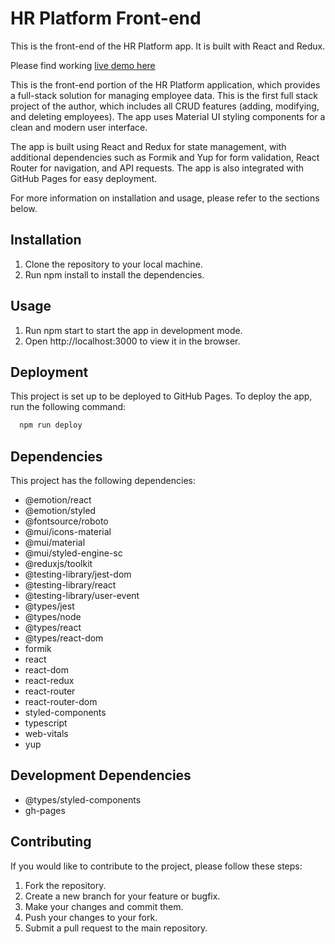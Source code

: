 # HR Platform Front-end
This is the front-end of the HR Platform app. It is built with React and Redux.

Please find working [live demo here](https://chimny.github.io/HRPlatformFrontEnd/)

This is the front-end portion of the HR Platform application, which provides a full-stack solution for managing employee data. This is the first full stack project of the author, which includes all CRUD features (adding, modifying, and deleting employees). The app uses Material UI styling components for a clean and modern user interface.

The app is built using React and Redux for state management, with additional dependencies such as Formik and Yup for form validation, React Router for navigation, and API requests. The app is also integrated with GitHub Pages for easy deployment.

For more information on installation and usage, please refer to the sections below.

## Installation
1. Clone the repository to your local machine.
2. Run npm install to install the dependencies.
## Usage
1. Run npm start to start the app in development mode.
2. Open http://localhost:3000 to view it in the browser.

## Deployment
This project is set up to be deployed to GitHub Pages. To deploy the app, run the following command:

```bash
  npm run deploy
```

## Dependencies
This project has the following dependencies:

- @emotion/react
- @emotion/styled
- @fontsource/roboto
- @mui/icons-material
- @mui/material
- @mui/styled-engine-sc
- @reduxjs/toolkit
- @testing-library/jest-dom
- @testing-library/react
- @testing-library/user-event
- @types/jest
- @types/node
- @types/react
- @types/react-dom
- formik
- react
- react-dom
- react-redux
- react-router
- react-router-dom
- styled-components
- typescript
- web-vitals
- yup

## Development Dependencies
- @types/styled-components
- gh-pages

## Contributing
If you would like to contribute to the project, please follow these steps:

1. Fork the repository.
2. Create a new branch for your feature or bugfix.
3. Make your changes and commit them.
4. Push your changes to your fork.
5. Submit a pull request to the main repository.
